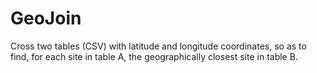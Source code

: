 # GeoJoin
Cross two tables (CSV) with latitude and longitude coordinates,  so as to find, for each site in table A, the geographically closest site in table B.
